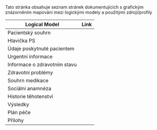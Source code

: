 Tato stránka obsahuje seznam stránek dokumentujících s grafickým znázorněním mapování mezi logickými modely a použitými zdroji/profily

| Logical Model                | Link |
| ---------------------------- | ---- |
| Pacientský souhrn            | []() |
| Hlavička PS                  |      |
| Údaje poskytnuté pacientem   |      |
| Urgentní informace           |      |
| Informace o zdravotním stavu |      |
| Zdravotní problémy           |      |
| Souhrn medikace              |      |
| Sociální anamnéza            |      |
| Historie těhotenství         |      |
| Výsledky                     |      |
| Plán péče                    |      |
| Přílohy                      |      |

